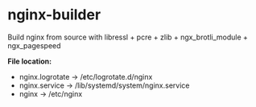 # nginx-builder

Build nginx from source with libressl + pcre + zlib + ngx_brotli_module + ngx_pagespeed

**File location:**

 - nginx.logrotate -> /etc/logrotate.d/nginx
 - nginx.service -> /lib/systemd/system/nginx.service
 - nginx -> /etc/nginx
